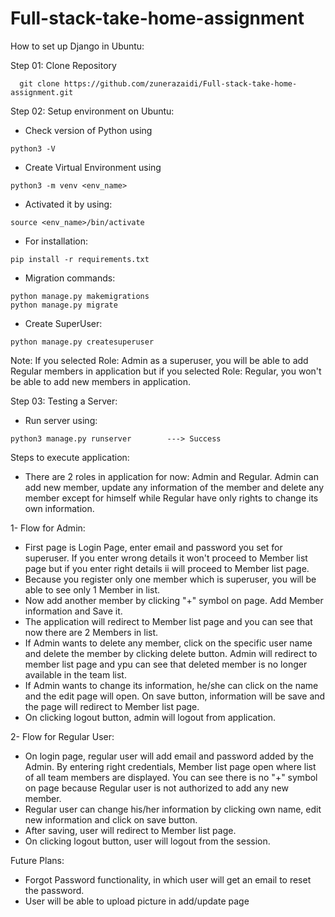 # Full-stack-take-home-assignment

How to set up Django in Ubuntu:

Step 01: Clone Repository
```
  git clone https://github.com/zunerazaidi/Full-stack-take-home-assignment.git
```

Step 02: Setup environment on Ubuntu:

- Check version of Python using
```
python3 -V
```
- Create Virtual Environment using 
```
python3 -m venv <env_name>
```
- Activated it by using:
```
source <env_name>/bin/activate
```
- For installation:
```
pip install -r requirements.txt
```
- Migration commands:
```
python manage.py makemigrations
python manage.py migrate
```

- Create SuperUser:
```
python manage.py createsuperuser
```
Note: If you selected Role: Admin as a superuser, you will be able to add Regular members in application but if you selected Role: Regular, you won't be able to add new members in application.

Step 03: Testing a Server:

- Run server using:
```
python3 manage.py runserver        ---> Success
```
Steps to execute application:

- There are 2 roles in application for now: Admin and Regular. Admin can add new member, update any information of the member and delete any member except for himself while Regular have only rights to change its own information.

1- Flow for Admin:

- First page is Login Page, enter email and password you set for superuser. If you enter wrong details it won't proceed to Member list page but if you enter right details ii will proceed to Member list page.
- Because you register only one member which is superuser, you will be able to see only 1 Member in list. 
- Now add another member by clicking "+" symbol on page. Add Member information and Save it.
- The application will redirect to Member list page and you can see that now there are 2 Members in list.
- If Admin wants to delete any member, click on the specific user name and delete the member by clicking delete button. Admin will redirect to member list page and ypu can see that deleted member is no longer available in the team list.
- If Admin wants to change its information, he/she can click on the name and the edit page will open. On save button, information will be save and the page will redirect to Member list page.
- On clicking logout button, admin will logout from application.

2- Flow for Regular User:

- On login page, regular user will add email and password added by the Admin. By entering right credentials, Member list page open where list of all team members are displayed. You can see there is no "+" symbol on page because Regular user is not authorized to add any new member.
- Regular user can change his/her information by clicking own name, edit new information and click on save button. 
- After saving, user will redirect to Member list page.
- On clicking logout button, user will logout from the session.

Future Plans:

- Forgot Password functionality, in which user will get an email to reset the password.
- User will be able to upload picture in add/update page